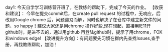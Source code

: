 day1: 今天自学学习训练营开班了，在教练的帮助下，完成了今天的作业。
【收获和建议】： 今早在提交commit后，在create pull request 的过程中，无响应，后改用Google chrome 后，问题迎刃而解，同时也解决了在仓库中建立新文件的问题，so happy！建议大家还是用chrome 操作好些,现在想起，直接用IE11开github时，是进不去的，通过用github 再登陆github时，提示了用chrome，FOX和windows edge!
【改进提升方向】：有问题要先习惯在群内先查找Issues,查手册，再找教练帮助，加油！
   